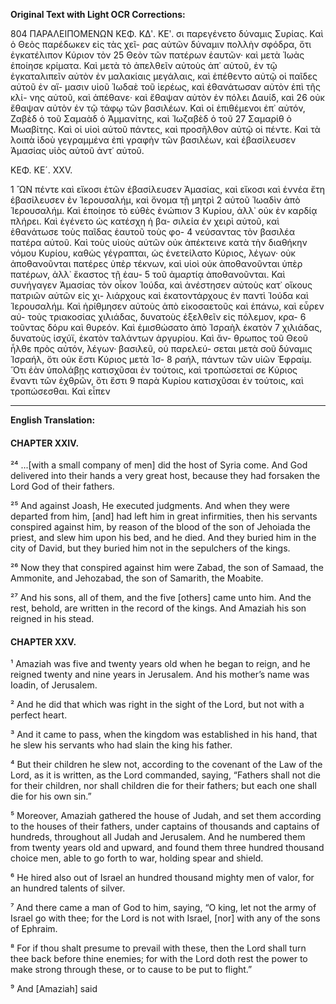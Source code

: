 **Original Text with Light OCR Corrections:**

804 ΠΑΡΑΛΕΙΠΟΜΕΝΩΝ ΚΕΦ. ΚΔʹ. ΚΕʹ.
σι παρεγένετο δύναμις Συρίας. Καὶ ὁ Θεὸς παρέδωκεν εἰς τὰς χεῖ-
ρας αὐτῶν δύναμιν πολλὴν σφόδρα, ὅτι ἐγκατέλιπον Κύριον τὸν
25 Θεὸν τῶν πατέρων ἑαυτῶν· καὶ μετὰ Ἰωὰς ἐποίησε κρίματα. Καὶ
μετὰ τὸ ἀπελθεῖν αὐτοὺς ἀπ᾿ αὐτοῦ, ἐν τῷ ἐγκαταλιπεῖν αὐτὸν
ἐν μαλακίαις μεγάλαις, καὶ ἐπέθεντο αὐτῷ οἱ παῖδες αὐτοῦ ἐν αἵ-
μασιν υἱοῦ Ἰωδαὲ τοῦ ἱερέως, καὶ ἐθανάτωσαν αὐτὸν ἐπὶ τῆς κλί-
νης αὐτοῦ, καὶ ἀπέθανε· καὶ ἔθαψαν αὐτὸν ἐν πόλει Δαυίδ, καὶ
26 οὐκ ἔθαψαν αὐτὸν ἐν τῷ τάφῳ τῶν βασιλέων. Καὶ οἱ ἐπιθέμενοι
ἐπ᾿ αὐτόν, Ζαβὲδ ὁ τοῦ Σαμαὰδ ὁ Ἀμμανίτης, καὶ Ἰωζαβὲδ ὁ τοῦ
27 Σαμαρίθ ὁ Μωαβίτης. Καὶ οἱ υἱοὶ αὐτοῦ πάντες, καὶ προσῆλθον
αὐτῷ οἱ πέντε. Καὶ τὰ λοιπὰ ἰδοὺ γεγραμμένα ἐπὶ γραφὴν τῶν
βασιλέων, καὶ ἐβασίλευσεν Ἀμασίας υἱὸς αὐτοῦ ἀντ᾿ αὐτοῦ.

ΚΕΦ. ΚΕ´. XXV.

1 ὪΝ πέντε καὶ εἴκοσι ἐτῶν ἐβασίλευσεν Ἀμασίας, καὶ εἴκοσι
καὶ ἐννέα ἔτη ἐβασίλευσεν ἐν Ἱερουσαλήμ, καὶ ὄνομα τῇ μητρὶ
2 αὐτοῦ Ἰωαδὶν ἀπὸ Ἱερουσαλήμ. Καὶ ἐποίησε τὸ εὐθὲς ἐνώπιον
3 Κυρίου, ἀλλ᾿ οὐκ ἐν καρδίᾳ πλήρει. Καὶ ἐγένετο ὡς κατέσχη ἡ βα-
σιλεία ἐν χειρὶ αὐτοῦ, καὶ ἐθανάτωσε τοὺς παῖδας ἑαυτοῦ τοὺς φο-
4 νεύσαντας τὸν βασιλέα πατέρα αὐτοῦ. Καὶ τοὺς υἱοὺς αὐτῶν οὐκ
ἀπέκτεινε κατὰ τὴν διαθήκην νόμου Κυρίου, καθὼς γέγραπται, ὡς
ἐνετείλατο Κύριος, λέγων· οὐκ ἀποθανοῦνται πατέρες ὑπὲρ τέκνων,
καὶ υἱοὶ οὐκ ἀποθανοῦνται ὑπὲρ πατέρων, ἀλλ᾿ ἕκαστος τῇ ἑαυ-
5 τοῦ ἁμαρτίᾳ ἀποθανοῦνται. Καὶ συνήγαγεν Ἀμασίας τὸν οἶκον
Ἰούδα, καὶ ἀνέστησεν αὐτοὺς κατ᾿ οἴκους πατριῶν αὐτῶν εἰς χι-
λιάρχους καὶ ἑκατοντάρχους ἐν παντὶ Ἰούδα καὶ Ἱερουσαλήμ.
Καὶ ἠρίθμησεν αὐτοὺς ἀπὸ εἰκοσαετοῦς καὶ ἐπάνω, καὶ εὗρεν αὐ-
τοὺς τριακοσίας χιλιάδας, δυνατοὺς ἐξελθεῖν εἰς πόλεμον, κρα-
6 τοῦντας δόρυ καὶ θυρεόν. Καὶ ἐμισθώσατο ἀπὸ Ἰσραὴλ ἑκατὸν
7 χιλιάδας, δυνατοὺς ἰσχύϊ, ἑκατὸν ταλάντων ἀργυρίου. Καὶ ἄν-
θρωπος τοῦ Θεοῦ ἦλθε πρὸς αὐτόν, λέγων· βασιλεῦ, οὐ παρελεύ-
σεται μετὰ σοῦ δύναμις Ἰσραήλ, ὅτι οὐκ ἔστι Κύριος μετὰ Ἰσ-
8 ραήλ, πάντων τῶν υἱῶν Ἐφραίμ. Ὅτι ἐὰν ὑπολάβῃς κατισχῦσαι
ἐν τούτοις, καὶ τροπώσεταί σε Κύριος ἔναντι τῶν ἐχθρῶν, ὅτι ἔστι
9 παρὰ Κυρίου κατισχῦσαι ἐν τούτοις, καὶ τροπώσεσθαι. Καὶ εἶπεν

---

**English Translation:**

#### CHAPTER XXIV.

²⁴ ...[with a small company of men] did the host of Syria come. And God delivered into their hands a very great host, because they had forsaken the Lord God of their fathers.

²⁵ And against Joash, He executed judgments. And when they were departed from him, [and] had left him in great infirmities, then his servants conspired against him, by reason of the blood of the son of Jehoiada the priest, and slew him upon his bed, and he died. And they buried him in the city of David, but they buried him not in the sepulchers of the kings.

²⁶ Now they that conspired against him were Zabad, the son of Samaad, the Ammonite, and Jehozabad, the son of Samarith, the Moabite.

²⁷ And his sons, all of them, and the five [others] came unto him. And the rest, behold, are written in the record of the kings. And Amaziah his son reigned in his stead.

#### CHAPTER XXV.

¹ Amaziah was five and twenty years old when he began to reign, and he reigned twenty and nine years in Jerusalem. And his mother’s name was Ioadin, of Jerusalem.

² And he did that which was right in the sight of the Lord, but not with a perfect heart.

³ And it came to pass, when the kingdom was established in his hand, that he slew his servants who had slain the king his father.

⁴ But their children he slew not, according to the covenant of the Law of the Lord, as it is written, as the Lord commanded, saying, “Fathers shall not die for their children, nor shall children die for their fathers; but each one shall die for his own sin.”

⁵ Moreover, Amaziah gathered the house of Judah, and set them according to the houses of their fathers, under captains of thousands and captains of hundreds, throughout all Judah and Jerusalem. And he numbered them from twenty years old and upward, and found them three hundred thousand choice men, able to go forth to war, holding spear and shield.

⁶ He hired also out of Israel an hundred thousand mighty men of valor, for an hundred talents of silver.

⁷ And there came a man of God to him, saying, “O king, let not the army of Israel go with thee; for the Lord is not with Israel, [nor] with any of the sons of Ephraim.

⁸ For if thou shalt presume to prevail with these, then the Lord shall turn thee back before thine enemies; for with the Lord doth rest the power to make strong through these, or to cause to be put to flight.”

⁹ And [Amaziah] said